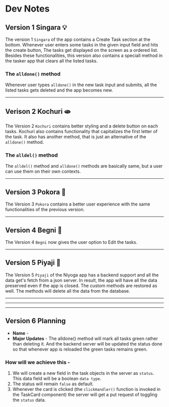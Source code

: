 # Dev Notes

## Version 1 Singara 💡
The version 1 `Singara` of the app contains a Create Task section at the bottom. Whenever user enters some tasks in the given input field and hits the create button, The tasks get displayed on the screen as a ordered list. Besides these functionalities, this version also contains a speciall method in the tasker app that clears all the listed tasks.

### The `alldone()` method
Whenever user types `alldone()` in the new task input and submits, all the listed tasks gets deleted and the app becomes new.

---

## Verison 2 Kochuri 🫓
The Version 2 `Kochuri` contains better styling and a delete button on each tasks. Kochuri also contains functionality that capitalizes the first letter of the task. It also has another method, that is just an alternative of the `alldone()` method.

### The `alldel()` method
The `alldel()` method and `alldone()` methods are basically same, but a user can use them on their own contexts.

---

## Version 3 Pokora 🧆
The Version 3 `Pokora` contains a better user experience with the same functionalities of the previous version.

---

## Version 4 Begni 🍆
The Version 4 `Begni` now gives the user option to Edit the tasks. 

---

## Version 5 Piyaji 🍪
The Version 5 `Piyaji` of the Niyoga app has a backend support and all the data get's fetch from a json server. In result, the app will have all the data preserved even if the app is closed.
The custom methods are restored as well. The methods will delete all the data from the database.



---
---
---


## Version 6 Planning
* **Name** - 
* **Major Updates** - The alldone() method will mark all tasks green rather than deleting it. And the backend server will be updated the status done so that whenever app is reloaded the green tasks remains green.

### How will we achieve this - 
1. We will create a new field in the task objects in the server as `status`. This data field will be a boolean `data type`.
1. The status will remain `false` as default.
1. Whenever the card is clicked (the `clickHandler()` function is invoked in the TaskCard component) the server will get a put request of toggling the `status` data.
